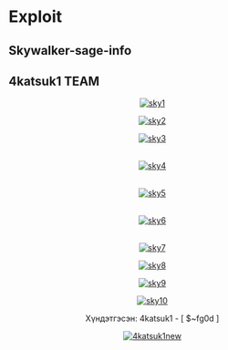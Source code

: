 # Exploit
## Skywalker-sage-info
## 4katsuk1 TEAM


<p align="center">
<a href="https://ibb.co/N79pH4Q"><img src="https://i.ibb.co/6NHbfdV/sky1.png" alt="sky1" border="0"></a>
</p>

<p align="center">
<a href="https://ibb.co/W58cDxX"><img src="https://i.ibb.co/xL9MmCb/sky2.png" alt="sky2" border="0"></a>
</p>

<p align="center">
<a href="https://ibb.co/gvxknyd"><img src="https://i.ibb.co/1skFSZM/sky3.png" alt="sky3" border="0"></a><br /><a target='_blank' href='https://imgbb.com/'></a><br />
</p>

<p align="center">
<a href="https://ibb.co/GTwYtxW"><img src="https://i.ibb.co/RynrBv3/sky4.png" alt="sky4" border="0"></a><br /><a target='_blank' href='https://imgbb.com/'></a><br />
</p>

<p align="center">
<a href="https://imgbb.com/"><img src="https://i.ibb.co/WD5z4HR/sky5.png" alt="sky5" border="0"></a><br /><a target='_blank' href='https://imgbb.com/'></a><br />
</p>

<p align="center">
<a href="https://ibb.co/XXfXDT1"><img src="https://i.ibb.co/gybydCN/sky6.png" alt="sky6" border="0"></a><br /><a target='_blank' href='https://imgbb.com/'></a><br />
</p>

<p align="center">
<a href="https://ibb.co/L08nHZQ"><img src="https://i.ibb.co/Gd0cN5s/sky7.png" alt="sky7" border="0"></a>
</p>

<p align="center">
<a href="https://imgbb.com/"><img src="https://i.ibb.co/TMt0cgs/sky8.png" alt="sky8" border="0"></a>
</p>

<p align="center">
<a href="https://ibb.co/sPCrqsZ"><img src="https://i.ibb.co/thz5DY9/sky9.png" alt="sky9" border="0"></a>
</p>

<p align="center">
<a href="https://imgbb.com/"><img src="https://i.ibb.co/KVbVxbL/sky10.png" alt="sky10" border="0"></a>
</p>











<p align="center">
Хүндэтгэсэн: 4katsuk1 - [ $~fg0d ]
</p>

<p align="center">
<a href="https://ibb.co/vz48Y6s"><img src="https://i.ibb.co/7ytF4dg/4katsuk1new.jpg" alt="4katsuk1new" border="0"></a><br /><a target='_blank' href='https://imgbb.com/'></a><br />
</p>
